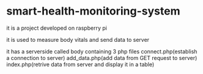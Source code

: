 # smart-health-monitoring-system
it is a project developed on raspberry pi

it is used to measure body vitals and send data to server

it has a serverside called body containing 3 php files 
connect.php(establish a connection to server)
add_data.php(add data from GET request to server)
index.php(retrive data from server and display it in a table)
